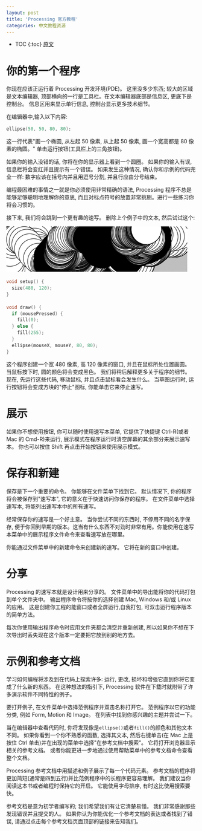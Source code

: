 ```yaml
---
layout: post
title: 'Processing 官方教程'
categories: 中文教程资源
---
```


- TOC
  {:toc}
  [原文](https://processing.org/tutorials/gettingstarted/)

# 你的第一个程序

你现在应该正运行着 Processing 开发环境(PDE)。 这里没多少东西; 较大的区域是文本编辑器, 顶部横向的一行是工具栏。在文本编辑器底部是信息区, 更底下是控制台。 信息区用来显示单行信息, 控制台显示更多技术细节。

在编辑器中,输入以下内容:

```C++
ellipse(50, 50, 80, 80);
```

这一行代表"画一个椭圆, 从左起 50 像素, 从上起 50 像素, 画一个宽高都是 80 像素的椭圆。" 单击运行按钮(工具栏上的三角按钮)。

如果你的输入没错的话, 你将在你的显示器上看到一个圆圈。 如果你的输入有误, 信息栏将会变红并且提示有一个错误。 如果发生这种情况, 确认你和示例的代码完全一样: 数字应该在括号内并且用逗号分割, 并且行应由分号结束。

编程最困难的事情之一就是你必须使用非常精确的语法, Processing 程序不总是能够足够聪明地理解你的意思, 而且对标点符号的放置非常挑剔。进行一些练习你将会习惯的。

接下来, 我们将会跳到一个更有趣的速写。 删除上个例子中的文本, 然后试试这个:

![示例图像](/images/Ex_02_02.gif)

```C++
void setup() {
  size(480, 120);
}

void draw() {
  if (mousePressed) {
    fill(0);
  } else {
    fill(255);
  }
  ellipse(mouseX, mouseY, 80, 80);
}
```

这个程序创建一个宽 480 像素, 高 120 像素的窗口, 并且在鼠标所处位置画圆。 当鼠标按下时, 圆的颜色将会变成黑色。 我们将稍后解释更多关于程序的细节。 现在, 先运行这些代码, 移动鼠标, 并且点击鼠标看会发生什么。 当草图运行时, 运行按钮将会变成方块的"停止"图标, 你能单击它来停止速写。

# 展示

如果你不想使用按钮, 你可以随时使用速写本菜单, 它提供了快捷键 Ctrl-R(或者 Mac 的 Cmd-R)来运行, 展示模式在程序运行时清空屏幕的其余部分来展示速写本。 你也可以按住 Shift 再点击开始按钮来使用展示模式。

# 保存和新建

保存是下一个重要的命令。 你能够在文件菜单下找到它。 默认情况下, 你的程序将会被保存到"速写本", 它的意义在于快速访问你保存的程序。 在文件菜单中选择速写本, 将能列出速写本中的所有速写。

经常保存你的速写是一个好主意。 当你尝试不同的东西时, 不停用不同的名字保存, 便于你回到早期的版本。这当有什么东西不对劲时非常有用。你能使用在速写本菜单中的展示程序文件命令来查看速写放在哪里。

你能通过文件菜单中的新建命令来创建新的速写。 它将在新的窗口中创建。

# 分享

Processing 的速写本就是设计用来分享的。 文件菜单中的导出能将你的代码打包到单个文件夹中。 输出程序命令将按你的选择创建 Mac, Windows 和/或 Linux 的应用。 这是创建你工程的能窗口或者全屏运行,自我打包, 可双击运行程序版本的简单方法。

每次你使用输出程序命令时应用文件夹都会清空并重新创建, 所以如果你不想在下次导出时丢失现在这个版本一定要把它放到别的地方去。

# 示例和参考文档

学习如何编程将涉及到在代码上探索许多: 运行, 更改, 损坏和增强它直到你将它变成了什么新的东西。 在这种想法的指引下, Processing 软件在下载时就附带了许多演示软件不同特性的例子。

要打开例子, 在文件菜单中选择范例程序并双击名称打开它。 范例程序以它的功能分类, 例如 Form, Motion 和 Image。 在列表中找到你感兴趣的主题并尝试一下。

当在编辑器中查看代码时, 你将发现像是`ellipse()`或者`fill()`的颜色和其他文本不同。 如果你看到一个你不熟悉的函数, 选择其文本, 然后右键单击(在 Mac 上是按住 Ctrl 单击)并在出现的菜单中选择"在参考文档中搜索"。 它将打开浏览器显示相关的参考文档。 或者你能更进一步地通过使用帮助菜单中的参考文档命令查看整个文档。

Processing 参考文档中用描述和例子展示了每一个代码元素。 参考文档的程序将更加简短(通常是四到五行)并比范例程序中的长程序更容易理解。 我们建议当你阅读这本书或者编程时保持它的开启。 它能使用字母排序, 有时这比使用搜索要快。

参考文档是意为初学者编写的; 我们希望我们有让它清楚易懂。 我们非常感谢那些发现错误并且提交的人。 如果你认为你能优化一个参考文档的表达或者找到了错误, 请通过点击每个参考文档页面顶部的链接来告知我们。
